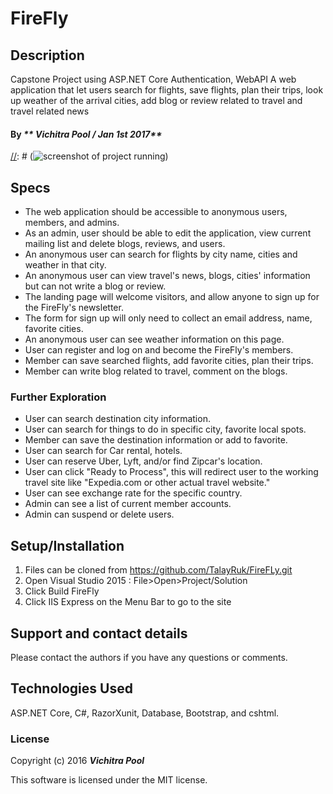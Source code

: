 # FireFly

## Description
Capstone Project using ASP.NET Core Authentication, WebAPI
A web application that let users search for flights, save flights, plan their trips, look up weather of the arrival cities, add blog or review related to travel and travel related news  

#### By _** Vichitra Pool / Jan 1st 2017**_

[//]: # (![screenshot of project running](filename.jpg))


## Specs
 * The web application should be accessible to anonymous users, members, and admins. 
 * As an admin, user should be able to edit the application, view current mailing list and delete blogs, reviews, and users.
 * An anonymous user can search for flights by city name, cities and weather in that city.
 * An anonymous user can view travel's news, blogs, cities' information but can not write a blog or review.
 * The landing page will welcome visitors, and allow anyone to sign up for the FireFly's newsletter. 
 * The form for sign up will only need to collect an email address, name, favorite cities.
 * An anonymous user can see weather information on this page.
 * User can register and log on and become the FireFly's members. 
 * Member can save searched flights, add favorite cities, plan their trips.
 * Member can write blog related to travel, comment on the blogs. 
 
### Further Exploration
 * User can search destination city information. 
 * User can search for things to do in specific city, favorite local spots.
 * Member can save the destination information or add to favorite. 
 * User can search for Car rental, hotels. 
 * User can reserve Uber, Lyft, and/or find Zipcar's location. 
 * User can click "Ready to Process", this will redirect user to the working travel site like "Expedia.com or other actual travel website." 
 * User can see exchange rate for the specific country.
 * Admin can see a list of current member accounts. 
 * Admin can suspend or delete users.





[//]: # (### 5. Testing)
[//]: # (- You'll need to meet two testing requirements before handing the site off to the marketing team.)
[//]: # (1. Tests are present that verify that each route is successfully returning a view.)
[//]: # (2. At least one test to verify that users email addresses are being successfully added to the mailing list.)
  


## Setup/Installation
1. Files can be cloned from https://github.com/TalayRuk/FireFLy.git 
2. Open Visual Studio 2015 : File>Open>Project/Solution
3. Click Build FireFly 
4. Click IIS Express on the Menu Bar to go to the site


## Support and contact details

Please contact the authors if you have any questions or comments.

## Technologies Used

ASP.NET Core, C#, RazorXunit, Database, Bootstrap, and cshtml.

### License

Copyright (c) 2016 **_Vichitra Pool_**

This software is licensed under the MIT license.
